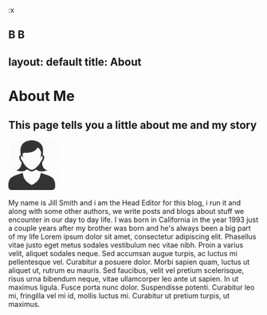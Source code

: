 

:x


B
B
---
layout: default
title: About
---
# About Me
## This page tells you a little about me and my story
<img src="assets/images/karen.png" width="100px" height="100px">
<p class="ummig">My name is Jill Smith and i am the Head Editor for this blog, i run it and along with some other authors, we write posts and blogs about stuff we encounter in our day to day life. I was born in California in the year 1993 just a couple years after my brother was born and he's always been a big part of my life
Lorem ipsum dolor sit amet, consectetur adipiscing elit. Phasellus vitae justo eget metus sodales vestibulum nec vitae nibh. Proin a varius velit, aliquet sodales neque. Sed accumsan augue turpis, ac luctus mi pellentesque vel. Curabitur a posuere dolor. Morbi sapien quam, luctus ut aliquet ut, rutrum eu mauris. Sed faucibus, velit vel pretium scelerisque, risus urna bibendum neque, vitae ullamcorper leo ante ut sapien. In ut maximus ligula. Fusce porta nunc dolor. Suspendisse potenti. Curabitur leo mi, fringilla vel mi id, mollis luctus mi. Curabitur ut pretium turpis, ut maximus.
</p>
